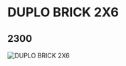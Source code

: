 # DUPLO BRICK 2X6
## 2300
![DUPLO BRICK 2X6](https://lc-www-live-s.legocdn.com/media/bricks/5/2/230021.jpg)